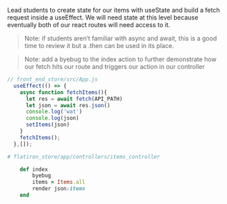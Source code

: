 Lead students to create state for our items with useState and build a fetch request inside a useEffect. We will need state at this level because eventually both of our react routes will need access to it.

> Note: if students aren’t familiar with async and await, this is a good time to review it but a .then can be used in its place. 

> Note: add a byebug to the index action to further demonstrate how our fetch hits our route and triggers our action in our controller


```js
// front_end_store/src/App.js
  useEffect(() => {
    async function fetchItems(){
      let res = await fetch(API_PATH)
      let json = await res.json()
      console.log('wat')
      console.log(json)
      setItems(json)
    }
    fetchItems();
  },[]);
```

```rb
# flatiron_store/app/controllers/items_controller

    def index
        byebug
        items = Items.all
        render json:items
    end
    
```
